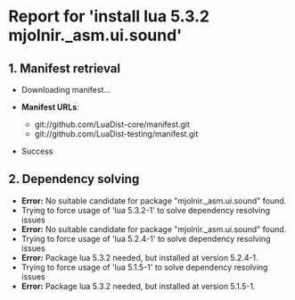 # Report for 'install lua 5.3.2 mjolnir._asm.ui.sound'


## 1. Manifest retrieval

- Downloading manifest...

- **Manifest URLs**:
    - git://github.com/LuaDist-core/manifest.git
    - git://github.com/LuaDist-testing/manifest.git
- Success

## 2. Dependency solving

- **Error:** No suitable candidate for package "mjolnir._asm.ui.sound" found.
- Trying to force usage of 'lua 5.3.2-1' to solve dependency resolving issues
- **Error:** No suitable candidate for package "mjolnir._asm.ui.sound" found.
- Trying to force usage of 'lua 5.2.4-1' to solve dependency resolving issues
- **Error:** Package lua 5.3.2 needed, but installed at version 5.2.4-1.
- Trying to force usage of 'lua 5.1.5-1' to solve dependency resolving issues
- **Error:** Package lua 5.3.2 needed, but installed at version 5.1.5-1.
